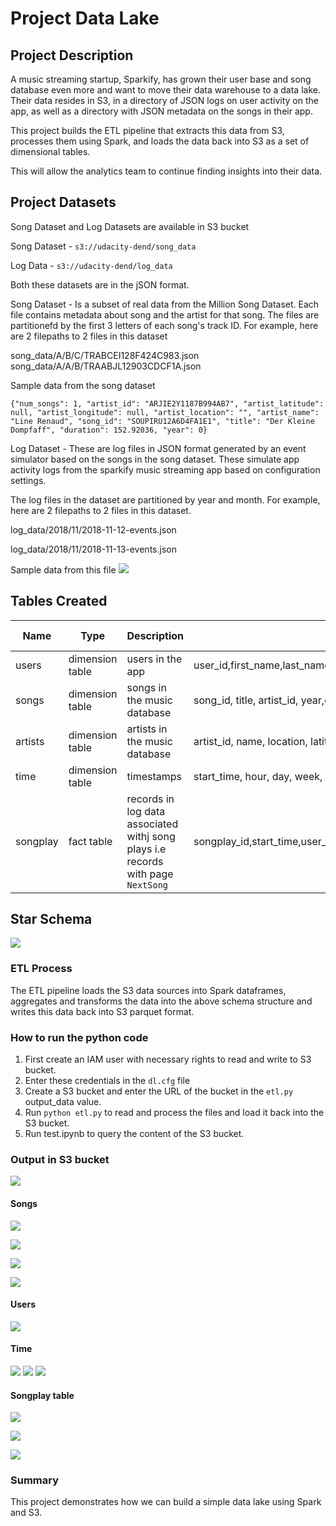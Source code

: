 # Project Data Lake

## Project Description
A music streaming startup, Sparkify, has grown their user base and song database even more and want to move their data warehouse to a data lake. Their data resides in S3, in a directory of JSON logs on user activity on the app, as well as a directory with JSON metadata on the songs in their app.

This project builds the ETL pipeline that extracts this data from S3, processes them using Spark, and loads the data back into S3 as a set of dimensional tables.

This will allow the analytics team to continue finding insights into their data.

## Project Datasets
Song Dataset and Log Datasets are available in S3 bucket

Song Dataset - `s3://udacity-dend/song_data`

Log Data - `s3://udacity-dend/log_data`

Both these datasets are in the jSON format.

Song Dataset - Is a subset of real data from the Million Song Dataset. Each file contains metadata about song and the artist for that song. The files are partitionefd by the first 3 letters of each song's track ID. For example, here are 2 filepaths to 2 files in this dataset

song_data/A/B/C/TRABCEI128F424C983.json
song_data/A/A/B/TRAABJL12903CDCF1A.json

Sample data from the song dataset

```
{"num_songs": 1, "artist_id": "ARJIE2Y1187B994AB7", "artist_latitude": null, "artist_longitude": null, "artist_location": "", "artist_name": "Line Renaud", "song_id": "SOUPIRU12A6D4FA1E1", "title": "Der Kleine Dompfaff", "duration": 152.92036, "year": 0}
```

Log Dataset - These are log files in JSON format generated by an event simulator based on the songs in the song dataset. These simulate app activity logs from the sparkify music streaming app based on configuration settings.

The log files in the dataset are partitioned by year and month. For example, here are 2 filepaths to 2 files in this dataset.

log_data/2018/11/2018-11-12-events.json 

log_data/2018/11/2018-11-13-events.json

Sample data from this file
    ![](images/LogDataPic.PNG)


## Tables Created
|  Name | Type  | Description  | Columns  |  Partition Columns|  
|-------|-------|--------------|----------|------------------|
| users |  dimension table |users in the app   |  user_id,first_name,last_name,gender,level ||   
| songs |  dimension table |songs in the music database    | song_id, title, artist_id, year,duration | year, artist|  
| artists  | dimension table  | artists in the music database  | artist_id, name, location, latitude, longitude  ||   
| time |  dimension table |timestamps   |  start_time, hour, day, week, month, year, weekday |  year,month|
| songplay |  fact table | records in log data associated withj song plays i.e records with page `NextSong`  |  songplay_id,start_time,user_id,level,song_id,artist_id,session_id,location,user_agent| year,month|

## Star Schema 
![](images/Starschema.PNG)

### ETL Process
The ETL pipeline loads the S3 data sources into Spark dataframes, aggregates and transforms the data into the above schema structure and writes this data back into S3 parquet format.

### How to run the python code
1. First create an IAM user with necessary rights to read and write to S3 bucket.
2. Enter these credentials in the `dl.cfg` file
3. Create a S3 bucket and enter the URL of the bucket in the `etl.py` output_data value.
4. Run `python etl.py` to read and process the files and load it back into the S3 bucket.
5. Run test.ipynb to query the content of the S3 bucket.
    
   
### Output in S3 bucket
![](images/TopLevelS3Bucket.PNG)

#### Songs
![](images/S3objects.PNG)

![](images/SongObject.PNG)

![](images/SongYearObject.PNG)

![](images/SongArtist.PNG)

#### Users
![](images/users.PNG)

#### Time
![](images/time.PNG)
![](images/timeyear.PNG)
![](images/timeyearmonth.PNG)

#### Songplay table
![](images/SongPlayLevel1.PNG)

![](images/SongPlayYear.PNG)

![](images/SongPlayYearMonth.PNG)
### Summary
This project demonstrates how we can build a simple data lake using Spark and S3.